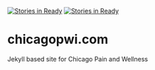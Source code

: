 [![Stories in Ready](https://badge.waffle.io/LonelyBeastie/chicagopwi.png?label=ready&title=Ready)](https://waffle.io/LonelyBeastie/chicagopwi)
[![Stories in Ready](https://badge.waffle.io/LonelyBeastie/chicagopwi.png?label=ready&title=Ready)](https://waffle.io/LonelyBeastie/chicagopwi)
# chicagopwi.com
Jekyll based site for Chicago Pain and Wellness
